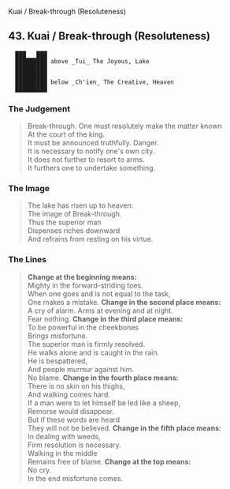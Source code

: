 Kuai / Break-through (Resoluteness)
## 43. Kuai / Break-through (Resoluteness)
      ███   ███
      █████████ above _Tui_ The Joyous, Lake  
      █████████
      █████████
      █████████ below _Ch'ien_ The Creative, Heaven  
      █████████
### The Judgement
> Break-through. One must resolutely make the matter known  
 At the court of the king.  
 It must be announced truthfully. Danger.  
 It is necessary to notify one's own city.  
 It does not further to resort to arms.  
 It furthers one to undertake something.
### The Image
> The lake has risen up to heaven:  
 The image of Break-through.  
 Thus the superior man  
 Dispenses riches downward  
 And refrains from resting on his virtue.
### The Lines

 > **Change at the beginning means:**  
 Mighty in the forward-striding toes.  
 When one goes and is not equal to the task,  
 One makes a mistake.
 > **Change in the second place means:**  
 A cry of alarm. Arms at evening and at night.  
 Fear nothing.
 > **Change in the third place means:**  
 To be powerful in the cheekbones  
 Brings misfortune.  
 The superior man is firmly resolved.  
 He walks alone and is caught in the rain.  
 He is bespattered,  
 And people murmur against him.  
 No blame.
 > **Change in the fourth place means:**  
 There is no skin on his thighs,  
 And walking comes hard.  
 If a man were to let himself be led like a sheep,  
 Remorse would disappear.  
 But if these words are heard  
 They will not be believed.
 > **Change in the fifth place means:**  
 In dealing with weeds,  
 Firm resolution is necessary.  
 Walking in the middle  
 Remains free of blame.
 > **Change at the top means:**  
 No cry.  
 In the end misfortune comes.



